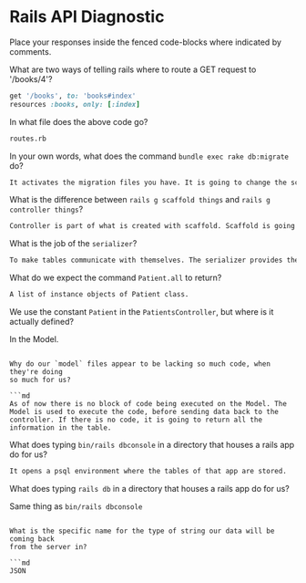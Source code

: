 # Rails API Diagnostic

Place your responses inside the fenced code-blocks where indicated by comments.


What are two ways of telling rails where to route a GET request to '/books/4'?

```rb
get '/books', to: 'books#index'
resources :books, only: [:index]
```

In what file does the above code go?

```md
routes.rb
```

In your own words, what does the command `bundle exec rake db:migrate` do?

```md
It activates the migration files you have. It is going to change the schema on of project.
```

What is the difference between `rails g scaffold things` and
`rails g controller things`?

```md
Controller is part of what is created with scaffold. Scaffold is going to generate everything you need on the MVC structure. (Model, View and Controller).
```

What is the job of the `serializer`?

```md
To make tables communicate with themselves. The serializer provides the id necessary to find the relationship (one-to-one, one-to-many) between information in 2 different tables.
```

What do we expect the command `Patient.all` to return?

```md
A list of instance objects of Patient class.
```

We use the constant `Patient` in the `PatientsController`, but where is it
actually defined?

In the Model.
```

Why do our `model` files appear to be lacking so much code, when they're doing
so much for us?

```md
As of now there is no block of code being executed on the Model. The Model is used to execute the code, before sending data back to the controller. If there is no code, it is going to return all the information in the table.
```

What does typing `bin/rails dbconsole` in a directory that houses a rails app do for
us?

```md
It opens a psql environment where the tables of that app are stored.
```

What does typing `rails db` in a directory that houses a rails app do for us?

Same thing as `bin/rails dbconsole`
```

What is the specific name for the type of string our data will be coming back
from the server in?

```md
JSON
```

